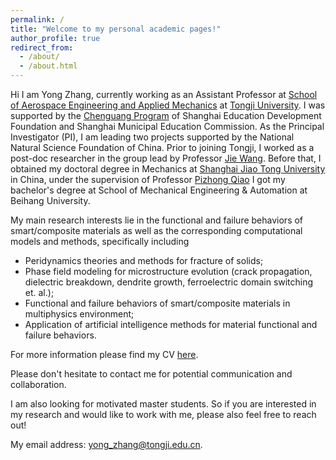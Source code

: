 ```yaml
---
permalink: /
title: "Welcome to my personal academic pages!"
author_profile: true
redirect_from: 
  - /about/
  - /about.html
---
```


Hi I am Yong Zhang, currently working as an Assistant Professor at [School of Aerospace Engineering and Applied Mechanics](https://aero-mech.tongji.edu.cn/English/list.htm) at [Tongji University](https://en.tongji.edu.cn/p/#/). I was supported by the [Chenguang Program](http://www.shedf.org.cn/html/chenguangjihua_jianjie.html) of Shanghai Education Development Foundation and Shanghai Municipal Education Commission. As the Principal Investigator (PI), I am leading two projects supported by the National Natural Science Foundation of China. Prior to joining Tongji, I worked as a post-doc researcher in the group lead by Professor [Jie Wang](https://person.zju.edu.cn/en/jiewang#0). Before that, I obtained my doctoral degree in Mechanics at [Shanghai Jiao Tong University](https://en.sjtu.edu.cn/) in China, under the supervision of Professor [Pizhong Qiao](https://scholar.google.com/citations?user=Rb_idV0AAAAJ&hl=zh-TW) I got my bachelor's degree at School of Mechanical Engineering & Automation at Beihang University.

My main research interests lie in the functional and failure behaviors of smart/composite materials as well as the corresponding computational models and methods, specifically including
* Peridynamics theories and methods for fracture of solids;
* Phase field modeling for microstructure evolution (crack propagation, dielectric breakdown, dendrite growth, ferroelectric domain switching et. al.);
* Functional and failure behaviors of smart/composite materials in multiphysics environment;
* Application of artificial intelligence methods for material functional and failure behaviors.

For more information please find my CV [here](https://yongzh.space/cv/).

Please don't hesitate to contact me for potential communication and collaboration. 

I am also looking for motivated master students. So if you are interested in my research and would like to work with me, please also feel free to reach out!

My email address: <yong_zhang@tongji.edu.cn>.
